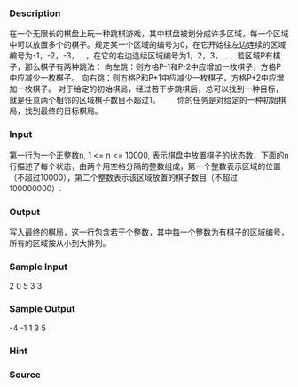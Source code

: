 
### Description
在一个无限长的棋盘上玩一种跳棋游戏，其中棋盘被划分成许多区域，每一个区域中可以放置多个的棋子。规定某一个区域的编号为0，在它开始往左边连续的区域编号为-1，-2，-3，…，在它的右边连续区域编号为1，2，3，…，若区域P有棋子，那么棋子有两种跳法：
向左跳：则方格P-1和P-2中应增加一枚棋子，方格P中应减少一枚棋子。
向右跳：则方格P和P+1中应减少一枚棋子，方格P+2中应增加一枚棋子。
对于给定的初始棋局，经过若干步跳棋后，总可以找到一种目标，就是任意两个相邻的区域棋子数目不超过1。
       你的任务是对给定的一种初始棋局，找到最终的目标棋局。

### Input
第一行为一个正整数n, 1 <= n <= 10000, 表示棋盘中放置棋子的状态数，下面的n行描述了每个状态，由两个用空格分隔的整数组成，第一个整数表示区域的位置（不超过10000），第二个整数表示该区域放置的棋子数目（不超过100000000）. 
### Output
写入最终的棋局，这一行包含若干个整数，其中每一个整数为有棋子的区域编号，所有的区域按从小到大排列。 
### Sample Input
2
0 5
3 3

### Sample Output
-4 -1 1 3 5

### Hint

### Source
